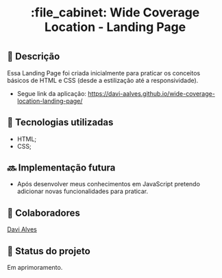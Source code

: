 <h1 align="center">:file_cabinet: Wide Coverage Location - Landing Page <h1>

## :memo: Descrição
Essa Landing Page foi criada inicialmente para praticar os conceitos básicos de HTML e CSS (desde a estilização até a responsividade).

* Segue link da aplicação: https://davi-aalves.github.io/wide-coverage-location-landing-page/

## :wrench: Tecnologias utilizadas
* HTML;
* CSS;

## :soon: Implementação futura
* Após desenvolver meus conhecimentos em JavaScript pretendo adicionar novas funcionalidades para praticar.

## :handshake: Colaboradores
<a href="https://github.com/davi-aalves">Davi Alves</a>

## :dart: Status do projeto
Em aprimoramento.
